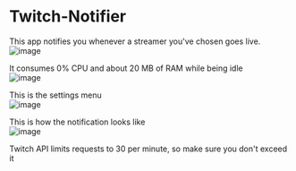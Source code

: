 # Twitch-Notifier
This app notifies you whenever a streamer you've chosen goes live. <br />
![image](https://i.imgur.com/4NtFJth.png)<br />

It consumes 0% CPU and about 20 MB of RAM while being idle <br />
![image](https://i.imgur.com/9UsNjKj.png) <br />

This is the settings menu <br />
![image](https://i.imgur.com/80gTm5G.png) <br />

This is how the notification looks like <br />
![image](https://i.imgur.com/2XL7ksX.png) <br />

Twitch API limits requests to 30 per minute, so make sure you don't exceed it


